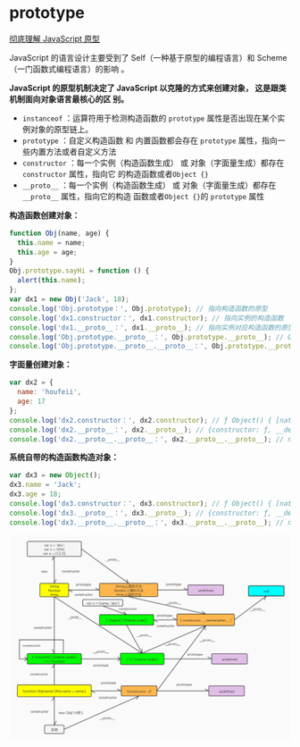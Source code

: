 # prototype

[彻底理解 JavaScript 原型](https://www.cnblogs.com/wilber2013/p/4924309.html)

JavaScript 的语言设计主要受到了 Self（一种基于原型的编程语言）和 Scheme（一门函数式编程语言）的影响
。

**JavaScript 的原型机制决定了 JavaScript 以克隆的方式来创建对象， 这是跟类机制面向对象语言最核心的区
别。**

- `instanceof` ：运算符用于检测构造函数的 `prototype` 属性是否出现在某个实例对象的原型链上。
- `prototype` ：自定义构造函数 和 内置函数都会存在 `prototype` 属性，指向一些内置方法或者自定义方法
- `constructor` ：每一个实例（构造函数生成） 或 对象（字面量生成）都存在 `constructor` 属性，指向它
  的构造函数或者`Object {}`
- `__proto__` ：每一个实例（构造函数生成） 或 对象（字面量生成）都存在`__proto__` 属性，指向它的构造
  函数或者`Object {}`的 `prototype` 属性

**构造函数创建对象：**

```js
function Obj(name, age) {
  this.name = name;
  this.age = age;
}
Obj.prototype.sayHi = function () {
  alert(this.name);
};
var dx1 = new Obj('Jack', 18);
console.log('Obj.prototype：', Obj.prototype); // 指向构造函数的原型
console.log('dx1.constructor：', dx1.constructor); // 指向实例的构造函数
console.log('dx1.__proto__：', dx1.__proto__); // 指向实例对应构造函数的原型
console.log('Obj.prototype.__proto__：', Obj.prototype.__proto__); // Object {}
console.log('Obj.prototype.__proto__.__proto__：', Obj.prototype.__proto__.__proto__); // null
```

**字面量创建对象：**

```js
var dx2 = {
  name: 'houfeii',
  age: 17
};
console.log('dx2.constructor：', dx2.constructor); // ƒ Object() { [native code] }
console.log('dx2.__proto__：', dx2.__proto__); // {constructor: ƒ, __defineGetter__: ...
console.log('dx2.__proto__.__proto__：', dx2.__proto__.__proto__); // null
```

**系统自带的构造函数构造对象：**

```js
var dx3 = new Object();
dx3.name = 'Jack';
dx3.age = 18;
console.log('dx3.constructor：', dx3.constructor); // ƒ Object() { [native code] }
console.log('dx3.__proto__：', dx3.__proto__); // {constructor: ƒ, __defineGetter__: ...
console.log('dx3.__proto__.__proto__：', dx3.__proto__.__proto__); // null
```

![js原型链](./assets/js原型链.jpg)
